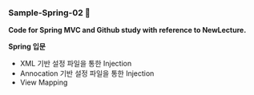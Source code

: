 ### Sample-Spring-02 🌿
<Strong>Code for Spring MVC and Github study with reference to NewLecture.</Strong>


<Strong>Spring 입문</Strong>
* XML 기반 설정 파일을 통한 Injection
* Annocation 기반 설정 파일을 통한 Injection
* View Mapping

